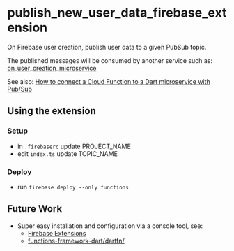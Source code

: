 # publish_new_user_data_firebase_extension

On Firebase user creation, publish user data to a given PubSub topic.

The published messages will be consumed by another service such as: [on_user_creation_microservice](https://github.com/Adventures-In/on_user_creation_microservice)

See also: [How to connect a Cloud Function to a Dart microservice with Pub/Sub](https://reference-material.notion.site/How-to-connect-a-Cloud-Function-to-a-Dart-microservice-with-Pub-Sub-e3ef54cbdd324d1f83c3673ddd157c26)

## Using the extension

### Setup 
- in `.firebaserc` update PROJECT_NAME
- edit `index.ts` update TOPIC_NAME

### Deploy 
- run `firebase deploy --only functions`

## Future Work 
- Super easy installation and configuration via a console tool, see:
  - [Firebase Extensions](https://firebase.google.com/products/extensions)
  - [functions-framework-dart/dartfn/](https://github.com/GoogleCloudPlatform/functions-framework-dart/tree/main/dartfn)
